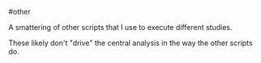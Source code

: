 #other

A smattering of other scripts that I use to execute different studies.

These likely don't "drive" the central analysis in the way the other scripts do.